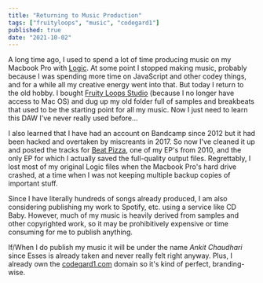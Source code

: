```yaml
---
title: "Returning to Music Production"
tags: ["fruityloops", "music", "codegard1"]
published: true
date: "2021-10-02"
---
```


A long time ago, I used to spend a lot of time producing music on my Macbook Pro with [Logic](https://www.apple.com/logic-pro/). At some point I stopped making music, probably because I was spending more time on JavaScript and other codey things, and for a while all my creative energy went into that. But today I return to the old hobby. I bought [Fruity Loops Studio](https://www.image-line.com/) (because I no longer have access to Mac OS) and dug up my old folder full of samples and breakbeats that used to be the starting point for all my music. Now I just need to learn this DAW I've never really used before...

I also learned that I have had an account on Bandcamp since 2012 but it had been hacked and overtaken by miscreants in 2017. So now I've cleaned it up and posted the tracks for [Beat Pizza](https://codegard1.bandcamp.com/), one of my EP's from 2010, and the only EP for which I actually saved the full-quality output files. Regrettably, I lost most of my original Logic files when the Macbook Pro's hard drive crashed, at a time when I was not keeping multiple backup copies of important stuff.

Since I have literally hundreds of songs already produced, I am also considering publishing my work to Spotify, etc. using a service like CD Baby. However, much of my music is heavily derived from samples and other copyrighted work, so it may be prohibitively expensive or time consuming for me to publish anything.

If/When I do publish my music it will be under the name _Ankit Chaudhari_ since Esses is already taken and never really felt right anyway. Plus, I already own the [codegard1.com](https://www.codegard1.com) domain so it's kind of perfect, branding-wise.
